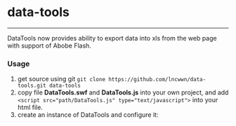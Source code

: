 # data-tools
***
DataTools now provides ability to export data into xls from the web page
 with support of Abobe Flash.

### Usage
1. get source using git `git clone https://github.com/lncwwn/data-tools.git data-tools`
2. copy file __DataTools.swf__ and __DataTools.js__ into your own project, 
and add `<script src="path/DataTools.js" type="text/javascript">` into your html file.
3. create an instance of DataTools and configure it:   
<pre>
    <script type="text/javascript">
        var config = {
            flashPath: 'youpath/DataTools.swf',
            fileName: 'demo.xls',
            dataArr: [[1,2,3], [4,5,6], [7, 8, 9]]
        };
        var dataTools = new DataTools(config);
    </script>
</pre>   

